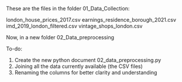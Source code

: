 These are the files in the folder 01_Data_Collection:

london_house_prices_2017.csv
earnings_residence_borough_2021.csv
imd_2019_london_filtered.csv
vintage_shops_london.csv

Now, in a new folder 
02_Data_preprocessing

To-do:
1. Create the new python document 02_data_preprocessing.py
2. Joining all the data currently available (the CSV files)
3. Renaming the columns for better clarity and understanding